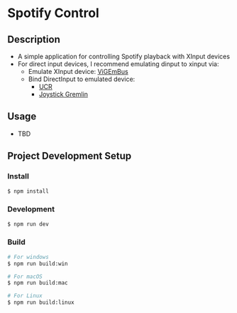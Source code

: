 # Spotify Control

## Description

- A simple application for controlling Spotify playback with XInput devices
- For direct input devices, I recommend emulating dinput to xinput via:
  - Emulate XInput device: [ViGEmBus](https://github.com/nefarius/ViGEmBus)
  - Bind DirectInput to emulated device:
    - [UCR](https://github.com/Snoothy/UCR?tab=readme-ov-file#downloads)
    - [Joystick Gremlin](https://whitemagic.github.io/JoystickGremlin/)

## Usage

- TBD

## Project Development Setup

### Install

```bash
$ npm install
```

### Development

```bash
$ npm run dev
```

### Build

```bash
# For windows
$ npm run build:win

# For macOS
$ npm run build:mac

# For Linux
$ npm run build:linux
```
